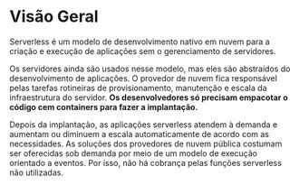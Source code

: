 
# Visão Geral

Serverless é um modelo de desenvolvimento nativo em nuvem para a criação e execução de aplicações sem o gerenciamento de servidores.

Os servidores ainda são usados nesse modelo, mas eles são abstraídos do desenvolvimento de aplicações. O provedor de nuvem fica responsável pelas tarefas rotineiras de provisionamento, manutenção e escala da infraestrutura do servidor. **Os desenvolvedores só precisam empacotar o código cem containers para fazer a implantação.**

Depois da implantação, as aplicações serverless atendem à demanda e aumentam ou diminuem a escala automaticamente de acordo com as necessidades. As soluções dos provedores de nuvem pública costumam ser oferecidas sob demanda por meio de um modelo de execução orientado a eventos. Por isso, não há cobrança pelas funções serverless não utilizadas.